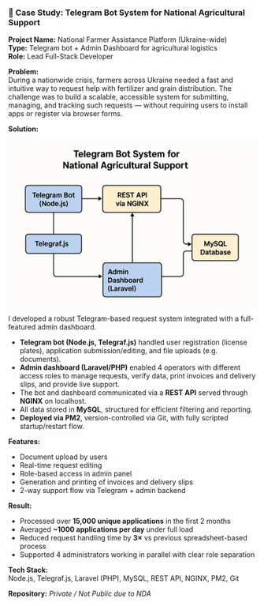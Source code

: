 ### 🧾 Case Study: Telegram Bot System for National Agricultural Support

**Project Name:** National Farmer Assistance Platform (Ukraine-wide)  
**Type:** Telegram bot + Admin Dashboard for agricultural logistics  
**Role:** Lead Full-Stack Developer

**Problem:**  
During a nationwide crisis, farmers across Ukraine needed a fast and intuitive way to request help with fertilizer and grain distribution. The challenge was to build a scalable, accessible system for submitting, managing, and tracking such requests — without requiring users to install apps or register via browser forms.

**Solution:**

![System Architecture Diagram](./img/telegram-agro-architecture.png)

I developed a robust Telegram-based request system integrated with a full-featured admin dashboard.

- **Telegram bot (Node.js, Telegraf.js)** handled user registration (license plates), application submission/editing, and file uploads (e.g. documents).
- **Admin dashboard (Laravel/PHP)** enabled 4 operators with different access roles to manage requests, verify data, print invoices and delivery slips, and provide live support.
- The bot and dashboard communicated via a **REST API** served through **NGINX** on localhost.
- All data stored in **MySQL**, structured for efficient filtering and reporting.
- **Deployed via PM2**, version-controlled via Git, with fully scripted startup/restart flow.

**Features:**

- Document upload by users
- Real-time request editing
- Role-based access in admin panel
- Generation and printing of invoices and delivery slips
- 2-way support flow via Telegram + admin backend

**Result:**

- Processed over **15,000 unique applications** in the first 2 months
- Averaged **~1000 applications per day** under full load
- Reduced request handling time by **3×** vs previous spreadsheet-based process
- Supported 4 administrators working in parallel with clear role separation

**Tech Stack:**  
Node.js, Telegraf.js, Laravel (PHP), MySQL, REST API, NGINX, PM2, Git

**Repository:** _Private / Not Public due to NDA_

